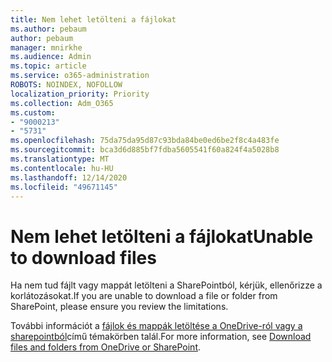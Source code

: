 ```yaml
---
title: Nem lehet letölteni a fájlokat
ms.author: pebaum
author: pebaum
manager: mnirkhe
ms.audience: Admin
ms.topic: article
ms.service: o365-administration
ROBOTS: NOINDEX, NOFOLLOW
localization_priority: Priority
ms.collection: Adm_O365
ms.custom:
- "9000213"
- "5731"
ms.openlocfilehash: 75da75da95d87c93bda84be0ed6be2f8c4a483fe
ms.sourcegitcommit: bca3d6d885bf7fdba5605541f60a824f4a5028b8
ms.translationtype: MT
ms.contentlocale: hu-HU
ms.lasthandoff: 12/14/2020
ms.locfileid: "49671145"
---
```

# <a name="unable-to-download-files"></a><span data-ttu-id="fc66a-102">Nem lehet letölteni a fájlokat</span><span class="sxs-lookup"><span data-stu-id="fc66a-102">Unable to download files</span></span>

<span data-ttu-id="fc66a-103">Ha nem tud fájlt vagy mappát letölteni a SharePointból, kérjük, ellenőrizze a korlátozásokat.</span><span class="sxs-lookup"><span data-stu-id="fc66a-103">If you are unable to download a file or folder from SharePoint, please ensure you review the limitations.</span></span>

<span data-ttu-id="fc66a-104">További információt a [fájlok és mappák letöltése a OneDrive-ról vagy a sharepointból](https://support.office.com/article/download-files-and-folders-from-onedrive-or-sharepoint-5c7397b7-19c7-4893-84fe-d02e8fa5df05)című témakörben talál.</span><span class="sxs-lookup"><span data-stu-id="fc66a-104">For more information, see [Download files and folders from OneDrive or SharePoint](https://support.office.com/article/download-files-and-folders-from-onedrive-or-sharepoint-5c7397b7-19c7-4893-84fe-d02e8fa5df05).</span></span>
